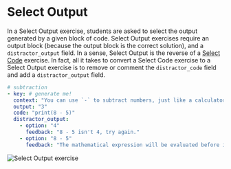 # Select Output

In a Select Output exercise, students are asked to select the output generated
by a given block of code. Select Output exercises require an output block
(because the output block is the correct solution), and a `distractor_output`
field. In a sense, Select Output is the reverse of a [Select
Code](/mobile/exercises/select-code.md) exercise. In fact, all it takes to
convert a Select Code exercise to a Select Output exercise is to remove or
comment the `distractor_code` field and add a `distractor_output` field.

```yaml
# subtraction
- key: # generate me!
  context: "You can use `-` to subtract numbers, just like a calculator."
  output: "3"
  code: "print(8 - 5)"
  distractor_output:
    - option: "4"
      feedback: "8 - 5 isn't 4, try again."
    - option: "8 - 5"
      feedback: "The mathematical expression will be evaluated before it is printed."
```

![Select Output exercise](/images/mobile/select-output-small.png)
